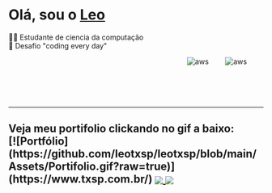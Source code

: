 #  Olá, sou o <a href="https://www.linkedin.com/in/leonardosimplicio/"> Leo</a>
👨‍💻 Estudante de ciencia da computação<br>
🧠 Desafio "coding every day"

<img src="https://images.credly.com/size/110x110/images/00634f82-b07f-4bbd-a6bb-53de397fc3a6/image.png"  align="right" alt="aws
" width="15%" height=auto>
<img src="https://images.credly.com/size/110x110/images/abeddce9-21fc-4db5-a76f-2aba2fec4e76/IBM_20Z_20Day_20SE_20AI_20and_20Data.png"  align="right" alt="aws
" width="15%" height=auto>
<br>
<br>
<br>
<br>
<br>
<hr>
<div align="right">
    <h2 align = "left">Veja meu portifolio clickando no gif a baixo:
    <br>
[![Portfólio](https://github.com/leotxsp/leotxsp/blob/main/Assets/Portifolio.gif?raw=true)](https://www.txsp.com.br/)
  <a href="https://github.com/leotxsp/">
    <img width=50% align="center"  src="https://github-readme-streak-stats.herokuapp.com?user=Leotxsp&theme=dark&hide_border=true" />
    <img width=50% align="center" src="https://github-readme-stats.vercel.app/api/top-langs/?username=leotxsp&theme=dark&hide_border=true&&layout=compact"/>
  </a>
</div>
